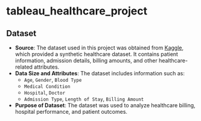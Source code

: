 # tableau_healthcare_project

## Dataset
- **Source**: The dataset used in this project was obtained from [Kaggle](https://www.kaggle.com/), which provided a synthetic healthcare dataset. It contains patient information, admission details, billing amounts, and other healthcare-related attributes.
- **Data Size and Attributes**: The dataset includes information such as:
  - `Age`, `Gender`, `Blood Type`
  - `Medical Condition`
  - `Hospital`, `Doctor`
  - `Admission Type`, `Length of Stay`, `Billing Amount`
- **Purpose of Dataset**: The dataset was used to analyze healthcare billing, hospital performance, and patient outcomes.
